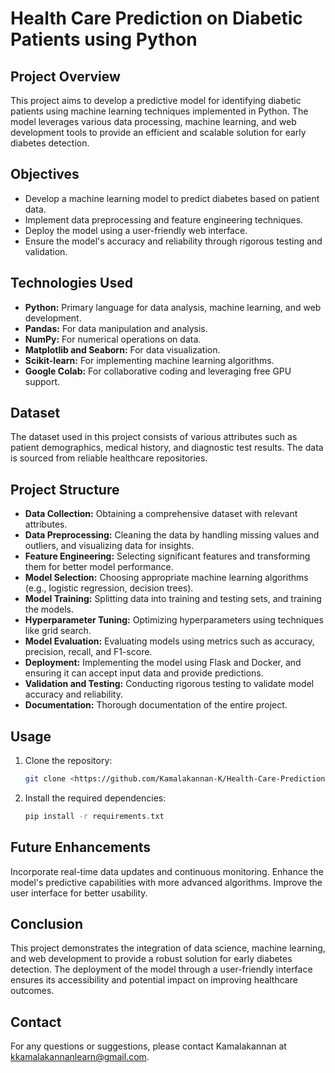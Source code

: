 # Health Care Prediction on Diabetic Patients using Python

## Project Overview
This project aims to develop a predictive model for identifying diabetic patients using machine learning techniques implemented in Python. The model leverages various data processing, machine learning, and web development tools to provide an efficient and scalable solution for early diabetes detection.

## Objectives
- Develop a machine learning model to predict diabetes based on patient data.
- Implement data preprocessing and feature engineering techniques.
- Deploy the model using a user-friendly web interface.
- Ensure the model's accuracy and reliability through rigorous testing and validation.

## Technologies Used
- **Python:** Primary language for data analysis, machine learning, and web development.
- **Pandas:** For data manipulation and analysis.
- **NumPy:** For numerical operations on data.
- **Matplotlib and Seaborn:** For data visualization.
- **Scikit-learn:** For implementing machine learning algorithms.
- **Google Colab:** For collaborative coding and leveraging free GPU support.

## Dataset
The dataset used in this project consists of various attributes such as patient demographics, medical history, and diagnostic test results. The data is sourced from reliable healthcare repositories.

## Project Structure
- **Data Collection:** Obtaining a comprehensive dataset with relevant attributes.
- **Data Preprocessing:** Cleaning the data by handling missing values and outliers, and visualizing data for insights.
- **Feature Engineering:** Selecting significant features and transforming them for better model performance.
- **Model Selection:** Choosing appropriate machine learning algorithms (e.g., logistic regression, decision trees).
- **Model Training:** Splitting data into training and testing sets, and training the models.
- **Hyperparameter Tuning:** Optimizing hyperparameters using techniques like grid search.
- **Model Evaluation:** Evaluating models using metrics such as accuracy, precision, recall, and F1-score.
- **Deployment:** Implementing the model using Flask and Docker, and ensuring it can accept input data and provide predictions.
- **Validation and Testing:** Conducting rigorous testing to validate model accuracy and reliability.
- **Documentation:** Thorough documentation of the entire project.

## Usage
1. Clone the repository:
   ```bash
   git clone <https://github.com/Kamalakannan-K/Health-Care-Prediction-on-Diabetic-Patients>

2. Install the required dependencies:
   ```bash
   pip install -r requirements.txt

## Future Enhancements
Incorporate real-time data updates and continuous monitoring.
Enhance the model's predictive capabilities with more advanced algorithms.
Improve the user interface for better usability.
## Conclusion
This project demonstrates the integration of data science, machine learning, and web development to provide a robust solution for early diabetes detection. The deployment of the model through a user-friendly interface ensures its accessibility and potential impact on improving healthcare outcomes.

## Contact
For any questions or suggestions, please contact Kamalakannan at kkamalakannanlearn@gmail.com.

